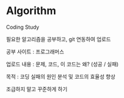 # Algorithm
Coding Study

필요한 알고리즘을 공부하고, git 연동하여 업로드

공부 사이트 : 프로그래머스

업로드 내용 : 문제, 코드, 이 코드는 왜? (성공 / 실패)

목적 : 코딩 실패의 원인 분석 및 코드의 효율성 향상


조급하지 말고 꾸준하게 하기
